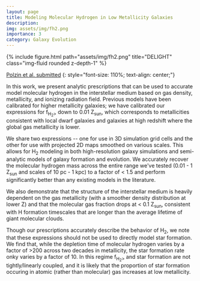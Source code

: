 ```yaml
---
layout: page
title: Modeling Molecular Hydrogen in Low Metallicity Galaxies
description: 
img: assets/img/fh2.png
importance: 3
category: Galaxy Evolution
---
```


<div class="row">
    <div class="col-sm mt-3 mt-md-0">
        {% include figure.html path="assets/img/fh2.png" title="DELIGHT" class="img-fluid rounded z-depth-1" %}
    </div>
</div>
<!-- <div class="caption">
    This image can also have a caption. It's like magic.
</div> -->

[Polzin et al. submitted](https://ui.adsabs.harvard.edu/abs/2023arXiv231010712P/abstract)
{: style="font-size: 110%; text-align: center;"}

In this work, we present analytic prescriptions that can be used to accurate model molecular hydrogen in the interstellar medium based on gas density, metallicity, and ionizing radiation field. Previous models have been calibrated for higher metallicity galaxies; we have calibrated our expressions for f<sub>H<sub>2</sub>></sub> down to 0.01 Z<sub>sun</sub>, which corresponds to metallicities consistent with local dwarf galaxies and galaxies at high redshift where the global gas metallicity is lower.

We share two expressions -- one for use in 3D simulation grid cells and the other for use with projected 2D maps smoothed on various scales. This allows for H<sub>2</sub> modeling in both high-resolution galaxy simulations and semi-analytic models of galaxy formation and evolution. We accurately recover the molecular hydrogen mass across the entire range we've tested (0.01 - 1 Z<sub>sun</sub> and scales of 10 pc - 1 kpc) to a factor of < 1.5 and perform significantly better than any existing models in the literature.

We also demonstrate that the structure of the interstellar medium is heavily dependent on the gas metallicity (with a smoother density distribution at lower Z) and that the molecular gas fraction drops at < 0.1 Z<sub>sun</sub>, consistent with  H<sub></sub> formation timescales that are longer than the average lifetime of giant molecular clouds.

Though our prescriptions accurately describe the behavior of H<sub>2</sub>, we note that these expressions should not be used to directly model star formation. We find that, while the depletion time of molecular hydrogen varies by a factor of >200 across two decades in metallicity, the star formation rate onky varies by a factor of 10. In this regime f<sub>H<sub>2</sub>></sub> and star formation are not tightly/linearly coupled, and it is likely that the proportion of star formation occuring in atomic (rather than molecular) gas increases at low metallicity.



